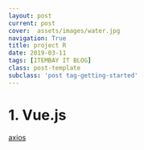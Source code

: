 ```yaml
---
layout: post
current: post
cover:  assets/images/water.jpg
navigation: True
title: project R
date: 2019-03-11
tags: [ITEMBAY IT BLOG]
class: post-template
subclass: 'post tag-getting-started'
---
```

<h1> 1. Vue.js </h1>

[axios](http://vuejs.kr/update/2017/01/04/http-request-with-axios/)